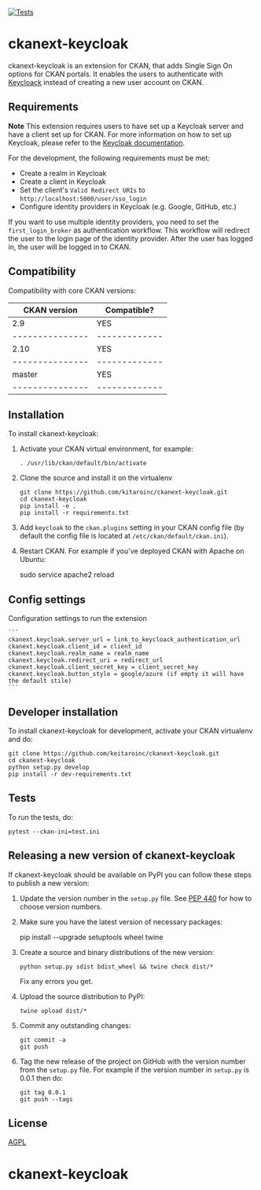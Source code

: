 [![Tests](https://github.com/keitaroinc/ckanext-keycloak/workflows/Tests/badge.svg?branch=main)](https://github.com/keitaroinc/ckanext-keycloak/actions)

# ckanext-keycloak

ckanext-keycloak is an extension for CKAN, that adds Single Sign On options for CKAN portals. It enables the users to authenticate with [Keycloack](https://www.keycloak.org/) instead of creating a new user account on CKAN.

## Requirements

**Note**
This extension requires users to have set up a Keycloak server and have a client set up for CKAN. For more information on how to set up Keycloak, please refer to the [Keycloak documentation](https://www.keycloak.org/documentation.html).

For the development, the following requirements must be met:

* Create a realm in Keycloak
* Create a client in Keycloak
* Set the client's `Valid Redirect URIs` to `http://localhost:5000/user/sso_login`
* Configure identity providers in Keycloak (e.g. Google, GitHub, etc.)

If you want to use multiple identity providers, you need to set the `first_login_broker` as authentication workflow. This workflow will redirect the user to the login page of the identity provider. After the
user has logged in, the user will be logged in to CKAN.


## Compatibility

Compatibility with core CKAN versions:

| CKAN version    | Compatible?   |
| --------------- | ------------- |
| 2.9             | YES    |
| --------------- | ------------- |
| 2.10            | YES    |
| --------------- | ------------- |
| master            | YES    |
| --------------- | ------------- |


## Installation

To install ckanext-keycloak:

1. Activate your CKAN virtual environment, for example:
    ```
    . /usr/lib/ckan/default/bin/activate
    ```

2. Clone the source and install it on the virtualenv
    ```
    git clone https://github.com/kitaroinc/ckanext-keycloak.git
    cd ckanext-keycloak
    pip install -e .
	pip install -r requirements.txt
    ```
3. Add `keycloak` to the `ckan.plugins` setting in your CKAN
   config file (by default the config file is located at
   `/etc/ckan/default/ckan.ini`).

4. Restart CKAN. For example if you've deployed CKAN with Apache on Ubuntu:

     sudo service apache2 reload


## Config settings

Configuration settings to run the extension

    ```
    ckanext.keycloak.server_url = link_to_keycloack_authentication_url
    ckanext.keycloak.client_id = client_id
    ckanext.keycloak.realm_name = realm_name
    ckanext.keycloak.redirect_uri = redirect_url
    ckanext.keycloak.client_secret_key = client_secret_key
    ckanext.keycloak.button_style = google/azure (if empty it will have the default stile)
    ```

## Developer installation

To install ckanext-keycloak for development, activate your CKAN virtualenv and
do:

    git clone https://github.com/keitaroinc/ckanext-keycloak.git
    cd ckanext-keycloak
    python setup.py develop
    pip install -r dev-requirements.txt


## Tests

To run the tests, do:

    pytest --ckan-ini=test.ini


## Releasing a new version of ckanext-keycloak

If ckanext-keycloak should be available on PyPI you can follow these steps to publish a new version:

1. Update the version number in the `setup.py` file. See [PEP 440](http://legacy.python.org/dev/peps/pep-0440/#public-version-identifiers) for how to choose version numbers.

2. Make sure you have the latest version of necessary packages:

    pip install --upgrade setuptools wheel twine

3. Create a source and binary distributions of the new version:

       python setup.py sdist bdist_wheel && twine check dist/*

   Fix any errors you get.

4. Upload the source distribution to PyPI:

       twine upload dist/*

5. Commit any outstanding changes:

       git commit -a
       git push

6. Tag the new release of the project on GitHub with the version number from
   the `setup.py` file. For example if the version number in `setup.py` is
   0.0.1 then do:

       git tag 0.0.1
       git push --tags

## License

[AGPL](https://www.gnu.org/licenses/agpl-3.0.en.html)
# ckanext-keycloak
